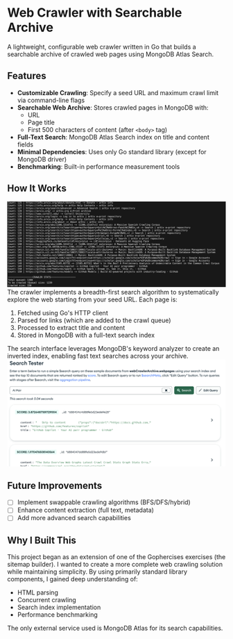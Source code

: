 # Web Crawler with Searchable Archive

A lightweight, configurable web crawler written in Go that builds a searchable archive of crawled web pages using MongoDB Atlas Search.

## Features

- **Customizable Crawling**: Specify a seed URL and maximum crawl limit via command-line flags
- **Searchable Web Archive**: Stores crawled pages in MongoDB with:
  - URL
  - Page title
  - First 500 characters of content (after `<body>` tag)
- **Full-Text Search**: MongoDB Atlas Search index on title and content fields
- **Minimal Dependencies**: Uses only Go standard library (except for MongoDB driver)
- **Benchmarking**: Built-in performance measurement tools

## How It Works
![Crawler](images/Crawler.png)
The crawler implements a breadth-first search algorithm to systematically explore the web starting from your seed URL. Each page is:

1. Fetched using Go's HTTP client
2. Parsed for links (which are added to the crawl queue)
3. Processed to extract title and content
4. Stored in MongoDB with a full-text search index

The search interface leverages MongoDB's keyword analyzer to create an inverted index, enabling fast text searches across your archive.
![Search](images/AtlasSearch.png)

## Future Improvements

- [ ] Implement swappable crawling algorithms (BFS/DFS/hybrid)
- [ ] Enhance content extraction (full text, metadata)
- [ ] Add more advanced search capabilities

## Why I Built This

This project began as an extension of one of the Gophercises exercises (the sitemap builder). I wanted to create a more complete web crawling solution while maintaining simplicity. By using primarily standard library components, I gained deep understanding of:

- HTML parsing
- Concurrent crawling
- Search index implementation
- Performance benchmarking

The only external service used is MongoDB Atlas for its search capabilities.
